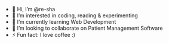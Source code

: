- 👋 Hi, I’m @re-sha
- 👀 I’m interested in coding, reading & experimenting
- 🌱 I’m currently learning Web Development
- 💞️ I’m looking to collaborate on Patient Management Software
- ⚡ Fun fact: I love coffee :)

<!---
re-sha/re-sha is a ✨ special ✨ repository because its `README.md` (this file) appears on your GitHub profile.
You can click the Preview link to take a look at your changes.
--->
